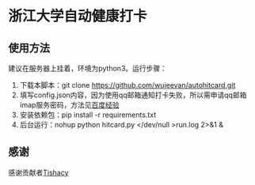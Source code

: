 # 浙江大学自动健康打卡

## 使用方法

建议在服务器上挂着，环境为python3。运行步骤：

1. 下载本脚本：git clone https://github.com/wujeevan/autohitcard.git
2. 填写config.json内容，因为使用qq邮箱通知打卡失败，所以需申请qq邮箱imap服务密码，方法见[百度经验](https://jingyan.baidu.com/article/066074d6424c25c3c21cb013.html "点击链接")
3. 安装依赖包：pip install -r requirements.txt
4. 后台运行：nohup python hitcard.py </dev/null >run.log 2>&1 &

## 感谢

感谢贡献者[Tishacy](https://github.com/Tishacy "github主页")
